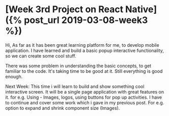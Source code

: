 # [Week 3rd Project on React Native]({% post_url 2019-03-08-week3 %})

Hi, As far as it has been great learning platform for me, to develop mobile application.
I have learned and build a basic popup interactive functionality, so we can create some cool stuff.


There was some problem in understanding the basic concepts, to get familiar to the code. It's taking time to be good at it.
Still everything is good enough.

Next Week:
This time i will learn to build and show something cool interactive screen.
It will be a single page application with great features on it. for e.g. Using - Images, logos, using buttons for pop up activities.
I have to continue and cover some work which i gave in my previous post. For e.g. option to expand and shrink component size (Images).

